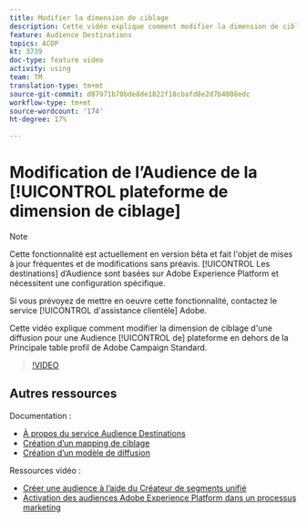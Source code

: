 ```yaml
---
title: Modifier la dimension de ciblage
description: Cette vidéo explique comment modifier la dimension de ciblage d'une diffusion pour une Audience de plateforme en dehors de la Principale table de profil à Adobe Campaign Standard.
feature: Audience Destinations
topics: ACOP
kt: 3739
doc-type: feature video
activity: using
team: TM
translation-type: tm+mt
source-git-commit: d87971b70bde8de1822f18cbafd8e2d7b4808edc
workflow-type: tm+mt
source-wordcount: '174'
ht-degree: 17%

---
```



# Modification de l’Audience de la [!UICONTROL plateforme de dimension de ciblage]

>[!NOTE]
>
>Cette fonctionnalité est actuellement en version bêta et fait l&#39;objet de mises à jour fréquentes et de modifications sans préavis. [!UICONTROL Les destinations] d’Audience sont basées sur Adobe Experience Platform et nécessitent une configuration spécifique.
>
>Si vous prévoyez de mettre en oeuvre cette fonctionnalité, contactez le service [!UICONTROL d&#39;assistance clientèle] Adobe.

Cette vidéo explique comment modifier la dimension de ciblage d&#39;une diffusion pour une Audience [!UICONTROL de] plateforme en dehors de la Principale table profil de Adobe Campaign Standard.

>[!VIDEO](https://video.tv.adobe.com/v/30151?quality=12)

## Autres ressources

Documentation :

* [À propos du service Audience Destinations](https://docs.adobe.com/content/help/en/campaign-standard/using/profiles-and-audiences/working-with-adobe-experience-platform/aep-about-audience-destinations-service.html)
* [Création d’un mapping de ciblage](https://docs.adobe.com/content/help/en/campaign-standard/using/administrating/application-settings/target-mappings-in-campaign.html)
* [Création d’un modèle de diffusion](https://docs.adobe.com/content/help/fr-FR/campaign-standard/using/getting-started/marketing-plans/marketing-activity-templates.html)

Ressources vidéo :

* [Créer une audience à l’aide du Créateur de segments unifié](/help/profiles-and-audiences/audience-destinations/creating-audiences-using-segment-builder.md)
* [Activation des audiences Adobe Experience Platform dans un processus marketing](/help/profiles-and-audiences/audience-destinations/activating-aep-audiences.md)
